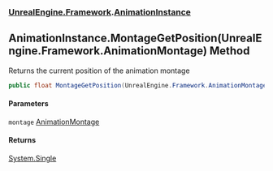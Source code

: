 ### [UnrealEngine.Framework](./UnrealEngine-Framework.md 'UnrealEngine.Framework').[AnimationInstance](./UnrealEngine-Framework-AnimationInstance.md 'UnrealEngine.Framework.AnimationInstance')
## AnimationInstance.MontageGetPosition(UnrealEngine.Framework.AnimationMontage) Method
Returns the current position of the animation montage  
```csharp
public float MontageGetPosition(UnrealEngine.Framework.AnimationMontage montage);
```
#### Parameters
<a name='UnrealEngine-Framework-AnimationInstance-MontageGetPosition(UnrealEngine-Framework-AnimationMontage)-montage'></a>
`montage` [AnimationMontage](./UnrealEngine-Framework-AnimationMontage.md 'UnrealEngine.Framework.AnimationMontage')  
  
#### Returns
[System.Single](https://docs.microsoft.com/en-us/dotnet/api/System.Single 'System.Single')  
